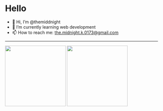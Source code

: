 # Hello
- 👋 Hi, I’m @themiddnight
- 🌱 I’m currently learning web development
- 📫 How to reach me: the.midnight.k.0173@gmail.com

<hr>

<picture>
  <source
    srcset="https://github-readme-stats.vercel.app/api/top-langs/?username=themiddnight&size_weight=0.5&count_weight=0.5&layout=compact&theme=dark"
    media="(prefers-color-scheme: dark)"
  />
  <source
    srcset="https://github-readme-stats.vercel.app/api/top-langs/?username=themiddnight&size_weight=0.5&count_weight=0.5&layout=compact"
    media="(prefers-color-scheme: light), (prefers-color-scheme: no-preference)"
  />
  <img height=200 src="https://github-readme-stats.vercel.app/api/top-langs/?username=themiddnight&size_weight=0.5&count_weight=0.5&layout=compact" />
</picture>
<picture>
  <source
    srcset="https://github-readme-stats.vercel.app/api?username=themiddnight&theme=dark"
    media="(prefers-color-scheme: dark)"
  />
  <source
    srcset="https://github-readme-stats.vercel.app/api?username=themiddnight"
    media="(prefers-color-scheme: light), (prefers-color-scheme: no-preference)"
  />
  <img height=200 src="https://github-readme-stats.vercel.app/api?username=themiddnight" />
</picture>

<!---
themiddnight/themiddnight is a ✨ special ✨ repository because its `README.md` (this file) appears on your GitHub profile.
You can click the Preview link to take a look at your changes.
--->
